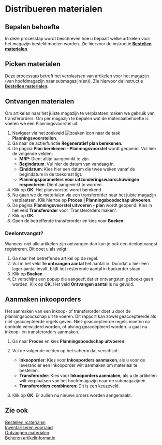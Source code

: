 # Distribueren materialen

## Bepalen behoefte

In deze processtap wordt beschreven hoe u bepaalt welke artikelen voor het magazijn besteld moeten worden. Zie hiervoor de instructie **[Bestellen materialen](../bestellen-materialen/)**.

## Picken materialen

Deze processtap betreft het verplaatsen van artikelen voor het magazijn (van hoofdmagazijn naar submagazijn(en)). Zie hiervoor de instructie **[Bestellen materialen](../bestellen-materialen/)**.

## Ontvangen materialen

Om artikelen naar het juiste magazijn te verplaatsen maken we gebruik van transferorders. Om per magazijn te bepalen wat de materiaalbehoefte is voeren we een Planningsvoorstel uit. 

1. Navigeer via het zoekveld ![zoeken icon](/assets/images/zoeken.png "zoeken icon") naar de taak **Planningsvoorstellen**.  
2. Ga naar de actie/functie **Regeneratief plan berekenen**.  
3. De pagina **Plan berekenen - Planningsvoorstel** wordt geopend. Vul hier de volgende velden:
    - **MRP**: Dient altijd aangevinkt te zijn.  
    - **Begindatum**: Vul hier de datum van vandaag in.  
    - **Einddatum**: Kies hier een datum die twee weken vanaf de begindatum in de toekomst ligt.  
    - **Planningsparameters voor uitzonderingswaarschuwingen respecteren**: Dient aangevinkt te worden.
4. Klik op **OK**. Het planvoorstel wordt berekend. 
5. Nu gaan we de materialen via een transferorder naar het juiste magazijn verplaatsen. Klik hiertoe op **Proces | Planningsboodschap uitvoeren**.
6. De pagina **Planningsvoorstel uitvoeren - plan** wordt geopend. Kies in het veld **Transferorder** voor 'Transferorders maken'.
7. Klik op **OK**.
8. Open de betreffende transferorder en kies voor **Boeken**. 

### Deelontvangst? 

Wanneer niet alle artikelen zijn ontvangen dan kun je ook een deelontvangst registreren. Dit doet u als volgt: 

1. Ga naar het betreffende artikel op de regel.
2. Vul in het veld **Te ontvangen aantal** het aantal in. Doordat u hier een lager aantal invult, blijft het resterende aantal in backorder staan. 
3. Klik op **Boeken**.
4. Er verschijnt een popup die aangeeft dat er ontvangsten geboekt gaan worden. Klik op **OK**. Het veld **Ontvangen aantal** is nu gevuld. 

## Aanmaken inkooporders 
 
Het aanmaken van een inkoop- of transferorder doet u door de planningsboodschap uit te voeren. Dit rapport kan zowel geaccepteerde als niet-geaccepteerde regels geven. Niet-geaccepteerde regels moeten na controle verwijderd worden, of alsnog geaccepteerd worden. u gaat nu inkoop- en transferorders aanmaken.  

1. Ga naar **Proces** en kies **Planningsboodschap uitvoeren**.
2. Vul de volgende velden op het scherm dat verschijnt:  

    - **Inkooporder**: Kies voor **Inkooporders aanmaken**, als u voor de leverancier een inkooporder wilt aanmaken om materiaal te bestellen.  
    - **Transferorder**: Kies voor **Inkooporders aanmaken**, als u de artikelen wilt verplaatsen van het hoofdmagazijn naar de submagazijnen.  
    - **Transferorders combineren**: Dit is een keuzeveld.   

3. Klik op **OK**. Er zullen nu nieuwe orders worden aangemaakt.

## Zie ook

[Bestellen materialen](../bestellen-materialen/)  
[Inventariseren voorraad](../inventariseren-voorraad/)  
[Ontvangen materialen](../ontvangen-materialen/)  
[Beheren artikelinformatie](../beheren-artikelinformatie/)  
